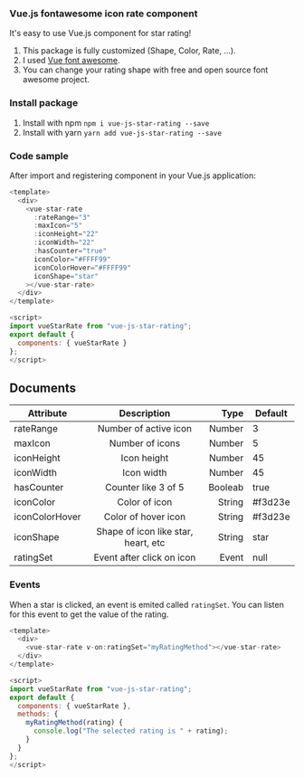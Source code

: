 ### Vue.js fontawesome icon rate component

It's easy to use Vue.js component for star rating!

1. This package is fully customized (Shape, Color, Rate, ...).
2. I used [Vue font awesome][1].
3. You can change your rating shape with free and open source font awesome project.

### Install package

1. Install with npm `npm i vue-js-star-rating --save`
2. Install with yarn `yarn add vue-js-star-rating --save`

### Code sample

After import and registering component in your Vue.js application:

```javascript
<template>
  <div>
    <vue-star-rate
      :rateRange="3"
      :maxIcon="5"
      :iconHeight="22"
      :iconWidth="22"
      :hasCounter="true"
      iconColor="#FFFF99"
      iconColorHover="#FFFF99"
      iconShape="star"
    ></vue-star-rate>
  </div>
</template>

<script>
import vueStarRate from "vue-js-star-rating";
export default {
  components: { vueStarRate }
};
</script>

```

## Documents

| Attribute      |             Description             |    Type | Default |
| -------------- | :---------------------------------: | ------: | ------- |
| rateRange      |        Number of active icon        |  Number | 3       |
| maxIcon        |           Number of icons           |  Number | 5       |
| iconHeight     |             Icon height             |  Number | 45      |
| iconWidth      |             Icon width              |  Number | 45      |
| hasCounter     |         Counter like 3 of 5         | Booleab | true    |
| iconColor      |            Color of icon            |  String | #f3d23e |
| iconColorHover |         Color of hover icon         |  String | #f3d23e |
| iconShape      | Shape of icon like star, heart, etc |  String | star    |
| ratingSet      |      Event after click on icon      |   Event | null    |

[1]: https://www.npmjs.com/package/vue-awesome

### Events

When a star is clicked, an event is emited called `ratingSet`. You can listen for
this event to get the value of the rating.

```javascript
<template>
  <div>
    <vue-star-rate v-on:ratingSet="myRatingMethod"></vue-star-rate>
  </div>
</template>

<script>
import vueStarRate from "vue-js-star-rating";
export default {
  components: { vueStarRate },
  methods: {
    myRatingMethod(rating) {
      console.log("The selected rating is " + rating);
    }
  }
};
</script>

```
